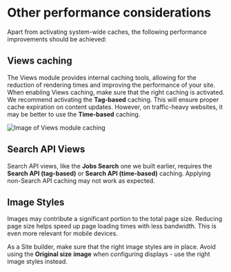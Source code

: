 # Other performance considerations

Apart from activating system-wide caches, the following performance improvements should be achieved:

## Views caching

The Views module provides internal caching tools, allowing for the reduction of rendering times and improving the performance of your site. When enabling Views caching, make sure that the right caching is activated. We recommend activating the **Tag-based** caching. This will ensure proper cache expiration on content updates. However, on traffic-heavy websites, it may be better to use the **Time-based** caching.

![Image of Views module caching](../.gitbook/assets/165.png)


## Search API Views

Search API views, like the **Jobs Search** one we built earlier, requires the **Search API \(tag-based\)** or **Search API \(time-based\)** caching. Applying non-Search API caching may not work as expected.

## Image Styles

Images may contribute a significant portion to the total page size. Reducing page size helps speed up page loading times with less bandwidth. This is even more relevant for mobile devices.

As a Site builder, make sure that the right image styles are in place. Avoid using the **Original size** **image** when configuring displays - use the right image styles instead.
